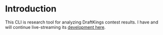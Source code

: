 # Introduction

This CLI is research tool for analyzing DraftKings contest results. I have and will continue live-streaming its [development here](https://www.twitch.tv/draftfast).
